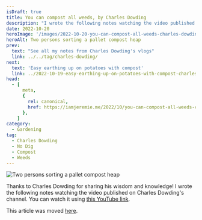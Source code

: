 ```yaml
---
isDraft: true
title: You can compost all weeds, by Charles Dowding
description: "I wrote the following notes watching the video published on Charles Dowding's channel"
date: 2022-10-20
heroImage: '/images/2022-10-20-you-can-compost-all-weeds-charles-dowding-hero.jpg'
heroAlt: Two persons sorting a pallet compost heap
prev:
  text: "See all my notes from Charles Dowding's vlogs"
  link: ../../tag/charles-dowding/
next:
  text: 'Easy earthing up on potatoes with compost'
  link: ../2022-10-19-easy-earthing-up-on-potatoes-with-compost-charles-dowding/
head:
  - [
      meta,
      {
        rel: canonical,
        href: https://iamjeremie.me/2022/10/you-can-compost-all-weeds-charles-dowding,
      },
    ]
category:
  - Gardening
tag:
  - Charles Dowding
  - No Dig
  - Compost
  - Weeds
---
```


![Two persons sorting a pallet compost heap](/images/2022-10-20-you-can-compost-all-weeds-charles-dowding-hero.jpg)

Thanks to Charles Dowding for sharing his wisdom and knowledge!
I wrote the following notes watching the video published on Charles Dowding's channel.
You can watch it using [this YouTube link](https://www.youtube.com/shorts/gVKmSO4LQ0Q).

This article was moved [here](../../2022/10/you-can-compost-all-weeds-charles-dowding/README.md).
